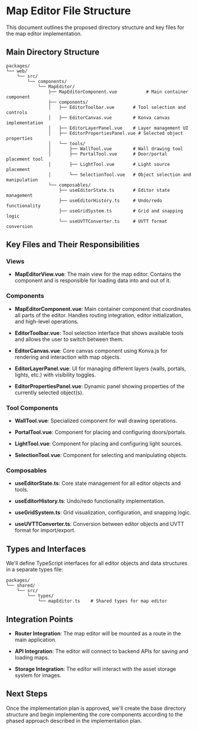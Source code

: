 # Map Editor File Structure

This document outlines the proposed directory structure and key files for the map editor implementation.

## Main Directory Structure

```
packages/
└── web/
    └── src/
        └── components/
            └── MapEditor/
                ├── MapEditorComponent.vue           # Main container component
                ├── components/
                │   ├── EditorToolbar.vue       # Tool selection and controls
                │   ├── EditorCanvas.vue        # Konva canvas implementation
                │   ├── EditorLayerPanel.vue    # Layer management UI
                │   ├── EditorPropertiesPanel.vue # Selected object properties
                │   └── tools/
                │       ├── WallTool.vue        # Wall drawing tool
                │       ├── PortalTool.vue      # Door/portal placement tool
                │       ├── LightTool.vue       # Light source placement
                │       └── SelectionTool.vue   # Object selection and manipulation
                └── composables/
                    ├── useEditorState.ts       # Editor state management
                    ├── useEditorHistory.ts     # Undo/redo functionality
                    ├── useGridSystem.ts        # Grid and snapping logic
                    └── useUVTTConverter.ts     # UVTT format conversion
```

## Key Files and Their Responsibilities

### Views
- **MapEditorView.vue**:  The main view for the map editor.  Contains the component and is responsible for loading data into and out of it. 

### Components

- **MapEditorComponent.vue**: Main container component that coordinates all parts of the editor. Handles routing integration, editor initialization, and high-level operations.


- **EditorToolbar.vue**: Tool selection interface that shows available tools and allows the user to switch between them.

- **EditorCanvas.vue**: Core canvas component using Konva.js for rendering and interaction with map objects.

- **EditorLayerPanel.vue**: UI for managing different layers (walls, portals, lights, etc.) with visibility toggles.

- **EditorPropertiesPanel.vue**: Dynamic panel showing properties of the currently selected object(s).

### Tool Components

- **WallTool.vue**: Specialized component for wall drawing operations.

- **PortalTool.vue**: Component for placing and configuring doors/portals.

- **LightTool.vue**: Component for placing and configuring light sources.

- **SelectionTool.vue**: Component for selecting and manipulating objects.

### Composables

- **useEditorState.ts**: Core state management for all editor objects and tools.

- **useEditorHistory.ts**: Undo/redo functionality implementation.

- **useGridSystem.ts**: Grid visualization, configuration, and snapping logic.

- **useUVTTConverter.ts**: Conversion between editor objects and UVTT format for import/export.

## Types and Interfaces

We'll define TypeScript interfaces for all editor objects and data structures in a separate types file:

```
packages/
└── shared/
    └── src/
        └── types/
            └── mapEditor.ts    # Shared types for map editor
```

## Integration Points

- **Router Integration**: The map editor will be mounted as a route in the main application.

- **API Integration**: The editor will connect to backend APIs for saving and loading maps.

- **Storage Integration**: The editor will interact with the asset storage system for images.

## Next Steps

Once the implementation plan is approved, we'll create the base directory structure and begin implementing the core components according to the phased approach described in the implementation plan.
